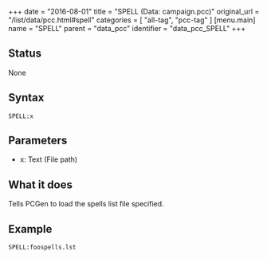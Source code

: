 +++
date = "2016-08-01"
title = "SPELL (Data: campaign.pcc)"
original_url = "/list/data/pcc.html#spell"
categories = [ "all-tag", "pcc-tag" ]
[menu.main]
    name = "SPELL"
    parent = "data_pcc"
    identifier = "data_pcc_SPELL"
+++

## Status

None

## Syntax

`SPELL:x`

## Parameters

-   x: Text (File path)



What it does
------------

Tells PCGen to load the spells list file specified.

Example
-------

`SPELL:foospells.lst`

